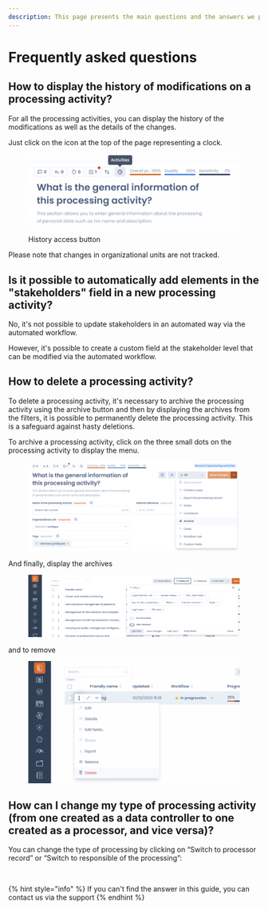 ```yaml
---
description: This page presents the main questions and the answers we propose.
---
```


# Frequently asked questions

## How to display the history of modifications on a processing activity?

For all the processing activities, you can display the history of the modifications as well as the details of the changes.&#x20;

Just click on the icon at the top of the page representing a clock.

<figure><img src="../../.gitbook/assets/Capture d’écran 2023-02-10 à 15.09.57.png" alt=""><figcaption><p>History access button</p></figcaption></figure>

Please note that changes in organizational units are not tracked.

## Is it possible to automatically add elements in the "stakeholders" field in a new processing activity?

No, it's not possible to update stakeholders in an automated way via the automated workflow.&#x20;

However, it's possible to create a custom field at the stakeholder level that can be modified via the automated workflow.

## How to delete a processing activity?

To delete a processing activity, it's necessary to archive the processing activity using the archive button and then by displaying the archives from the filters, it is possible to permanently delete the processing activity. This is a safeguard against hasty deletions.&#x20;

To archive a processing activity, click on the three small dots on the processing activity to display the menu.

<figure><img src="../../.gitbook/assets/Capture d’écran 2023-02-10 à 15.14.33.png" alt=""><figcaption></figcaption></figure>

And finally, display the archives

<figure><img src="../../.gitbook/assets/Capture d’écran 2023-02-10 à 15.16.22.png" alt=""><figcaption></figcaption></figure>

and to remove

<figure><img src="../../.gitbook/assets/Capture d’écran 2023-02-10 à 15.18.13.png" alt=""><figcaption></figcaption></figure>

## How can I change my type of processing activity (from one created as a data controller to one created as a processor, and vice versa)?

You can change the type of processing by clicking on “Switch to processor record” or “Switch to responsible of the processing”:

<figure><img src="../../.gitbook/assets/Capture d&#x27;écran 2024-10-16 123010.png" alt=""><figcaption></figcaption></figure>





{% hint style="info" %}
If you can't find the answer in this guide, you can contact us via the support
{% endhint %}
